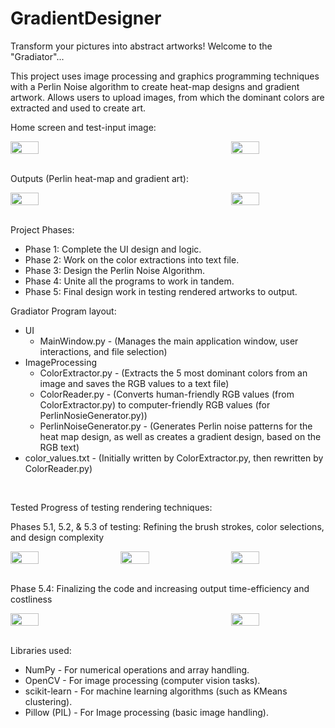 # GradientDesigner
Transform your pictures into abstract artworks! Welcome to the "Gradiator"...

This project uses image processing and graphics programming techniques with a Perlin Noise algorithm to create heat-map designs and gradient artwork. Allows users to upload images, from which the dominant colors are extracted and used to create art.


Home screen and test-input image:

<div style="display: flex; justify-content: space-between;">
    <img width="30%" src="https://i.imgur.com/529kcW3.png" />
    <img width="30%" src="https://i.imgur.com/uwvF9y6.png" />
</div>

<br/>

Outputs (Perlin heat-map and gradient art):

<div style="display: flex; justify-content: space-between;">
    <img width="30%" src="https://i.imgur.com/Y755ckp.png" />
    <img width="30%" src="https://i.imgur.com/n6twBLT.png" />
</div>

<br/>


Project Phases:
- Phase 1: Complete the UI design and logic.
- Phase 2: Work on the color extractions into text file.
- Phase 3: Design the Perlin Noise Algorithm.
- Phase 4: Unite all the programs to work in tandem.
- Phase 5: Final design work in testing rendered artworks to output.


Gradiator Program layout:
- UI
  - MainWindow.py  -  (Manages the main application window, user interactions, and file selection)
- ImageProcessing
  - ColorExtractor.py  -  (Extracts the 5 most dominant colors from an image and saves the RGB values to a text file)
  - ColorReader.py  -  (Converts human-friendly RGB values (from ColorExtractor.py) to computer-friendly RGB values (for PerlinNosieGenerator.py))
  - PerlinNoiseGenerator.py  -  (Generates Perlin noise patterns for the heat map design, as well as creates a gradient design, based on the RGB text)
- color_values.txt  -  (Initially written by ColorExtractor.py, then rewritten by ColorReader.py)

<br/>

Tested Progress of testing rendering techniques:

Phases 5.1, 5.2, & 5.3 of testing: Refining the brush strokes, color selections, and design complexity

<div style="display: flex; justify-content: space-between;">
    <img width="30%" src="https://i.imgur.com/Pb6RC0C.png" />
    <img width="30%" src="https://i.imgur.com/SC9lOGK.png" />
    <img width="30%" src="https://i.imgur.com/Wl711FW.png" />
</div>

<br/>

Phase 5.4: Finalizing the code and increasing output time-efficiency and costliness

<div style="display: flex; justify-content: space-between;">
    <img width="30%" src="https://i.imgur.com/3nzDqV6.png" />
    <img width="30%" src="https://i.imgur.com/adM7zyQ.png" />
</div>

<br/>

Libraries used:
- NumPy - For numerical operations and array handling.
- OpenCV - For image processing (computer vision tasks).
- scikit-learn - For machine learning algorithms (such as KMeans clustering).
- Pillow (PIL) - For Image processing (basic image handling).
